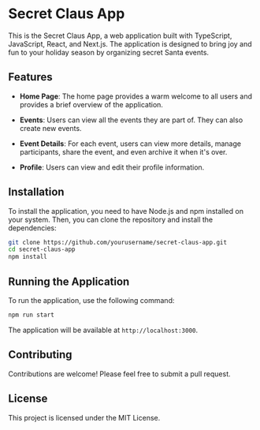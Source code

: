 # Secret Claus App

This is the Secret Claus App, a web application built with TypeScript, JavaScript, React, and Next.js. The application is designed to bring joy and fun to your holiday season by organizing secret Santa events.

## Features

- **Home Page**: The home page provides a warm welcome to all users and provides a brief overview of the application.

- **Events**: Users can view all the events they are part of. They can also create new events.

- **Event Details**: For each event, users can view more details, manage participants, share the event, and even archive it when it's over.

- **Profile**: Users can view and edit their profile information.

## Installation

To install the application, you need to have Node.js and npm installed on your system. Then, you can clone the repository and install the dependencies:

```bash
git clone https://github.com/yourusername/secret-claus-app.git
cd secret-claus-app
npm install
```

## Running the Application

To run the application, use the following command:

```bash
npm run start
```

The application will be available at `http://localhost:3000`.

## Contributing

Contributions are welcome! Please feel free to submit a pull request.

## License

This project is licensed under the MIT License.